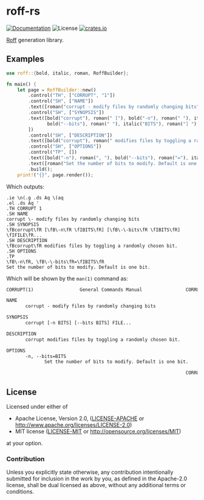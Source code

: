# roff-rs

[![Documentation](https://img.shields.io/badge/docs-master-blue.svg)][Documentation]
![License](https://img.shields.io/crates/l/roff.svg)
[![crates.io](https://img.shields.io/crates/v/roff.svg)][Crates.io]

[Crates.io]: https://crates.io/crates/roff
[Documentation]: https://docs.rs/roff/

[Roff](http://man7.org/linux/man-pages/man7/roff.7.html) generation library.

## Examples

```rust
use roff::{bold, italic, roman, RoffBuilder};

fn main() {
    let page = RoffBuilder::new()
        .control("TH", ["CORRUPT", "1"])
        .control("SH", ["NAME"])
        .text([roman("corrupt - modify files by randomly changing bits")])
        .control("SH", ["SYNOPSIS"])
        .text([bold("corrupt"), roman(" ["), bold("-n"), roman(" "), italic("BITS"), roman("] ["),
               bold("--bits"), roman(" "), italic("BITS"), roman("] "), italic("FILE"), roman("..."),
        ])
        .control("SH", ["DESCRIPTION"])
        .text([bold("corrupt"), roman(" modifies files by toggling a randomly chosen bit.")])
        .control("SH", ["OPTIONS"])
        .control("TP", [])
        .text([bold("-n"), roman(", "), bold("--bits"), roman("="), italic("BITS")])
        .text([roman("Set the number of bits to modify. Default is one bit.")])
        .build();
    print!("{}", page.render());
```

Which outputs:
```troff
.ie \n(.g .ds Aq \(aq
.el .ds Aq '
.TH CORRUPT 1
.SH NAME
corrupt \- modify files by randomly changing bits
.SH SYNOPSIS
\fBcorrupt\fR [\fB\-n\fR \fIBITS\fR] [\fB\-\-bits\fR \fIBITS\fR] \fIFILE\fR...
.SH DESCRIPTION
\fBcorrupt\fR modifies files by toggling a randomly chosen bit.
.SH OPTIONS
.TP
\fB\-n\fR, \fB\-\-bits\fR=\fIBITS\fR
Set the number of bits to modify. Default is one bit.
```

Which will be shown by the `man(1)` command as:

```txt
CORRUPT(1)                 General Commands Manual                CORRUPT(1)

NAME
       corrupt - modify files by randomly changing bits

SYNOPSIS
       corrupt [-n BITS] [--bits BITS] FILE...

DESCRIPTION
       corrupt modifies files by toggling a randomly chosen bit.

OPTIONS
       -n, --bits=BITS
              Set the number of bits to modify. Default is one bit.

                                                                  CORRUPT(1)
```

## License

Licensed under either of

 * Apache License, Version 2.0, ([LICENSE-APACHE](LICENSE-APACHE) or http://www.apache.org/licenses/LICENSE-2.0)
 * MIT license ([LICENSE-MIT](LICENSE-MIT) or http://opensource.org/licenses/MIT)

at your option.

### Contribution

Unless you explicitly state otherwise, any contribution intentionally
submitted for inclusion in the work by you, as defined in the Apache-2.0
license, shall be dual licensed as above, without any additional terms or
conditions.
